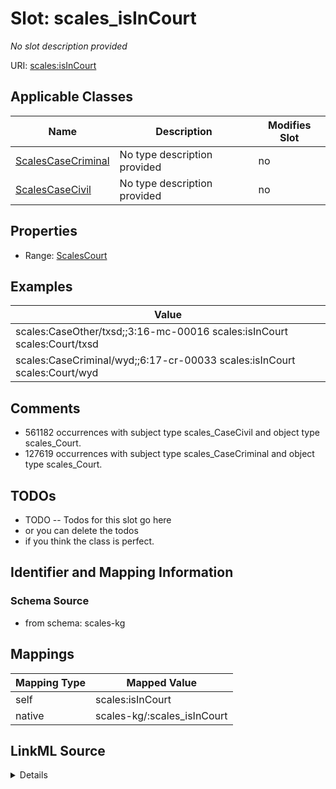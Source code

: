 

# Slot: scales_isInCourt


_No slot description provided_





URI: [scales:isInCourt](http://schemas.scales-okn.org/rdf/scales#isInCourt)



<!-- no inheritance hierarchy -->





## Applicable Classes

| Name | Description | Modifies Slot |
| --- | --- | --- |
| [ScalesCaseCriminal](../classes/ScalesCaseCriminal.md) | No type description provided |  no  |
| [ScalesCaseCivil](../classes/ScalesCaseCivil.md) | No type description provided |  no  |







## Properties

* Range: [ScalesCourt](../classes/ScalesCourt.md)






## Examples

| Value |
| --- |
| scales:CaseOther/txsd;;3:16-mc-00016 scales:isInCourt scales:Court/txsd |
| scales:CaseCriminal/wyd;;6:17-cr-00033 scales:isInCourt scales:Court/wyd |

## Comments

* 561182 occurrences with subject type scales_CaseCivil and object type scales_Court.
* 127619 occurrences with subject type scales_CaseCriminal and object type scales_Court.

## TODOs

* TODO -- Todos for this slot go here
* or you can delete the todos
* if you think the class is perfect.

## Identifier and Mapping Information







### Schema Source


* from schema: scales-kg




## Mappings

| Mapping Type | Mapped Value |
| ---  | ---  |
| self | scales:isInCourt |
| native | scales-kg/:scales_isInCourt |




## LinkML Source

<details>
```yaml
name: scales_isInCourt
description: No slot description provided
todos:
- TODO -- Todos for this slot go here
- or you can delete the todos
- if you think the class is perfect.
comments:
- 561182 occurrences with subject type scales_CaseCivil and object type scales_Court.
- 127619 occurrences with subject type scales_CaseCriminal and object type scales_Court.
examples:
- value: scales:CaseOther/txsd;;3:16-mc-00016 scales:isInCourt scales:Court/txsd
- value: scales:CaseCriminal/wyd;;6:17-cr-00033 scales:isInCourt scales:Court/wyd
from_schema: scales-kg
rank: 1000
slot_uri: scales:isInCourt
alias: scales_isInCourt
domain_of:
- scales_CaseCivil
- scales_CaseCriminal
range: scales_Court

```
</details>